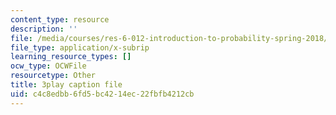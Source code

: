 ```yaml
---
content_type: resource
description: ''
file: /media/courses/res-6-012-introduction-to-probability-spring-2018/c4c8edbb6fd5bc4214ec22fbfb4212cb_2JoRO8Cydtc.srt
file_type: application/x-subrip
learning_resource_types: []
ocw_type: OCWFile
resourcetype: Other
title: 3play caption file
uid: c4c8edbb-6fd5-bc42-14ec-22fbfb4212cb
---
```

